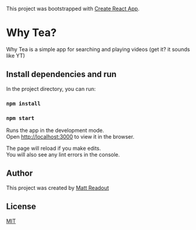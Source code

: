 This project was bootstrapped with [Create React App](https://github.com/facebook/create-react-app).

# Why Tea?

Why Tea is a simple app for searching and playing videos (get it? it sounds like YT)

## Install dependencies and run

In the project directory, you can run:
### `npm install`
### `npm start`

Runs the app in the development mode.<br />
Open [http://localhost:3000](http://localhost:3000) to view it in the browser.

The page will reload if you make edits.<br />
You will also see any lint errors in the console.

## Author

This project was created by [Matt Readout](https://github.com/digitopolis)

## License
[MIT](https://choosealicense.com/licenses/mit/)
